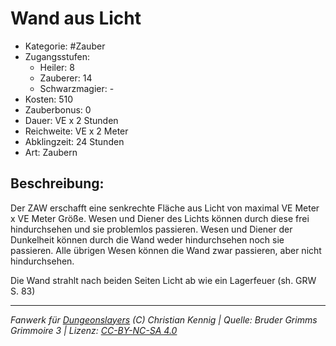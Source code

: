 # Wand aus Licht

- Kategorie: #Zauber
- Zugangsstufen:
  - Heiler: 8
  - Zauberer: 14
  - Schwarzmagier: -
- Kosten: 510
- Zauberbonus: 0
- Dauer: VE x 2 Stunden
- Reichweite: VE x 2 Meter
- Abklingzeit: 24 Stunden
- Art: Zaubern

## Beschreibung:

Der ZAW erschafft eine senkrechte Fläche aus Licht von maximal VE Meter x VE Meter Größe. Wesen und Diener des Lichts können durch diese frei hindurchsehen und sie problemlos passieren. Wesen und Diener der Dunkelheit können durch die Wand weder hindurchsehen noch sie passieren. Alle übrigen Wesen können die Wand zwar passieren, aber nicht hindurchsehen.

Die Wand strahlt nach beiden Seiten Licht ab wie ein Lagerfeuer (sh. GRW S. 83)

---

_Fanwerk für [Dungeonslayers](https://www.dungeonslayers.net/) (C) Christian Kennig | Quelle: Bruder Grimms Grimmoire 3 | Lizenz: [CC-BY-NC-SA 4.0](https://creativecommons.org/licenses/by-nc-sa/4.0/deed.de)_
